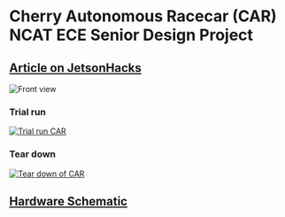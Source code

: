 # Cherry Autonomous Racecar (CAR) <br/>NCAT ECE Senior Design Project

## [Article on JetsonHacks](http://www.jetsonhacks.com/2017/03/02/daniel-tobias-car-cherry-autonomous-racecar/)

![Front view](/pictures/car_vert_r_scale.jpg "Front View CAR")
<br/>



### Trial run
[![Trial run CAR](http://img.youtube.com/vi/x3ub8OhKxhM/0.jpg)](https://youtu.be/x3ub8OhKxhM)
<br/>

### Tear down
[![Tear down of CAR](http://img.youtube.com/vi/HHdqdwMvcN8/0.jpg)](https://youtu.be/HHdqdwMvcN8)
## [Hardware Schematic](/hardware/CAR_hardware_design.pdf)


